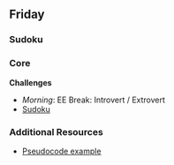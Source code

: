 
## Friday
### Sudoku

### Core

**Challenges**

- _Morning_: EE Break: Introvert / Extrovert
- [Sudoku](../../../../sudoku-challenge)

### Additional Resources

- [Pseudocode example](../resources/translate_to_pseudocode.rb)
